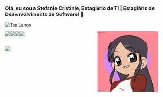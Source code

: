 ### Olá, eu sou a Stefanie Cristinie, Estagiário de TI | Estagiário de Desenvolvimento de Software! 👋

[![Top Langs](https://github-readme-stats.vercel.app/api/top-langs/?username=stefaniecristinie&layout=compact&theme=radical)](https://github.com/stefaniecristinie)
 
<div>
<a href="https://github.com/stefaniecristinie"><img height="50cm" src="https://cdn.jsdelivr.net/gh/devicons/devicon/icons/java/java-original-wordmark.svg"><img height="50cm" src="https://cdn.jsdelivr.net/gh/devicons/devicon/icons/html5/html5-plain-wordmark.svg"><img height="50cm" src="https://cdn.jsdelivr.net/gh/devicons/devicon/icons/css3/css3-plain-wordmark.svg"><img height="50cm" src="https://cdn.jsdelivr.net/gh/devicons/devicon/icons/javascript/javascript-plain.svg"></a>
<img height="200cm" align="right" src="https://github.com/stefaniecristinie/stefaniecristinie/blob/main/6m7kug.gif">
</div>


##

<div>
<a href="https://www.linkedin.com/in/stefaniecristinieti"><img height="30cm" src="https://img.shields.io/badge/LinkedIn-0077B5?style=for-the-badge&logo=linkedin&logoColor=white"></a>
</div>

